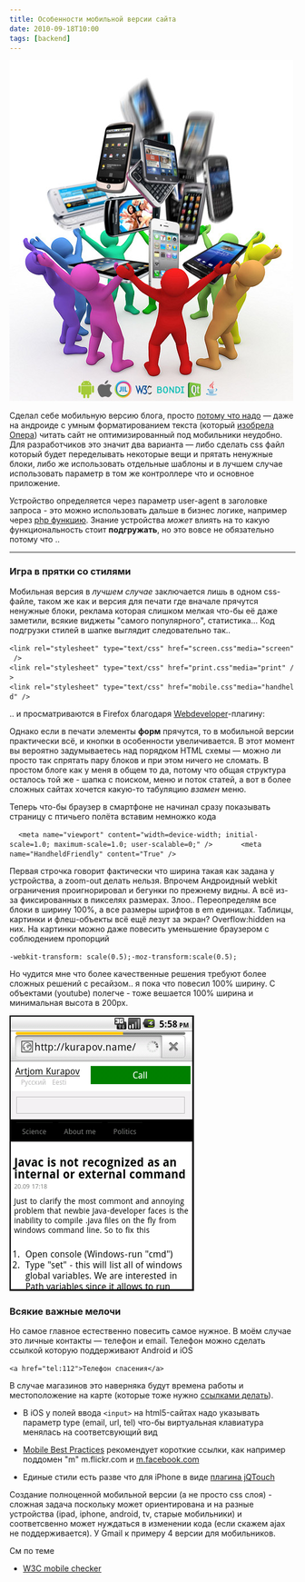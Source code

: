 ```yaml
---
title: Особенности мобильной версии сайта
date: 2010-09-18T10:00
tags: [backend]
---
```



![](img/Pasted%20image%2020241019193745.png)


Сделал себе мобильную версию блога, просто [потому что надо](http://www.useit.com/alertbox/mobile-usability.html) — даже на андроиде с умным форматированием текста (который [изобрела Опера](http://www.opera.com/mobile/demo/)) читать сайт не оптимизированный под мобильники неудобно. Для разработчиков это значит два варианта — либо сделать css файл который будет переделывать некоторые вещи и прятать ненужные блоки, либо же использовать отдельные шаблоны и в лучшем случае использовать параметр в том же контроллере что и основное приложение.


Устройство определяется через параметр user-agent в заголовке запроса - это можно использовать дальше в бизнес логике, например через [php функцию](http://detectmobilebrowsers.mobi/). Знание устройства _может_ влиять на то какую функциональность стоит **подгружать**, но это вовсе не обязательно потому что ..

---

### Игра в прятки со стилями  

Мобильная версия в _лучшем случае_ заключается лишь в одном css-файле, таком же как и версия для печати где вначале прячутся ненужные блоки, реклама которая слишком мелкая что-бы её даже заметили, всякие виджеты "самого популярного", статистика... Код подгрузки стилей в шапке выглядит следовательно так..  

`<link rel="stylesheet" type="text/css" href="screen.css"media="screen" />   <link rel="stylesheet" type="text/css" href="print.css"media="print" />   <link rel="stylesheet" type="text/css" href="mobile.css"media="handheld" />`

.. и просматриваются в Firefox благодаря [Webdeveloper](https://addons.mozilla.org/ru/firefox/addon/60/)-плагину:


Однако если в печати элементы **форм** прячутся, то в мобильной версии практически всё, и кнопки в особенности увеличивается. В этот момент вы вероятно задумываетесь над порядком HTML схемы — можно ли просто так спрятать пару блоков и при этом ничего не сломать. В простом блоге как у меня в общем то да, потому что общая структура осталось той же - шапка с поиском, меню и поток статей, а вот в более сложных сайтах хочется какую-то табуляцию _взамен_ меню.  

Теперь что-бы браузер в смартфоне не начинал сразу показывать страницу с птичьего полёта вставим немножко кода

    `<meta name="viewport" content="width=device-width; initial-scale=1.0; maximum-scale=1.0; user-scalable=0;" />       <meta name="HandheldFriendly" content="True" />`

Первая строчка говорит фактически что ширина такая как задана у устройства, а zoom-out делать нельзя. Впрочем Андроидный webkit ограничения проигнорировал и бегунки по прежнему видны. А всё из-за фиксированных в пикселях размерах. Злоо.. Переопределям все блоки в ширину 100%, а все размеры шрифтов в em единицах. Таблицы, картинки и флеш-объекты всё ещё лезут за экран? Overflow:hidden на них. На картинки можно даже повесить уменьшение браузером с соблюдением пропорций  

`-webkit-transform: scale(0.5);-moz-transform:scale(0.5);`

Но чудится мне что более качественные решения требуют более сложных решений с ресайзом.. я пока что повесил 100% ширину. С объектами (youtube) полегче - тоже вешается 100% ширина и минимальная высота в 200px.

![](img/Pasted%20image%2020241019193706.png)  

### Всякие важные мелочи  

Но самое главное естественно повесить самое нужное. В моём случае это личные контакты — телефон и email. Телефон можно сделать ссылкой которую поддерживают Android и iOS

`<a href="tel:112">Телефон спасения</a>`

В случае магазинов это наверняка будут времена работы и местоположение на карте (которые тоже нужно [ссылками делать](http://developer.apple.com/library/ios/#featuredarticles/iPhoneURLScheme_Reference/Articles/MapLinks.html#//apple_ref/doc/uid/TP40007894-SW1)).

- В iOS у полей ввода `<input>` на html5-сайтах надо указывать параметр type (email, url, tel) что-бы виртуальная клавиатура менялась на соответсвующий вид  
    
- [Mobile Best Practices](http://www.w3.org/TR/mobile-bp/) рекомендует короткие ссылки, как например поддомен "m" m.flickr.com и [m.facebook.com](http://m.facebook.com/)  
    
- Единые стили есть разве что для iPhone в виде [плагина jQTouch](http://jqtouch.com/)

Создание полноценной мобильной версии (а не просто css слоя) - сложная задача поскольку может ориентирована и на разные устройства (ipad, iphone, android, tv, старые мобильники) и соответсвенно может нуждаться в изменении кода (если скажем ajax не поддерживается). У Gmail к примеру 4 версии для мобильников.

См по теме

- [W3C mobile checker](http://validator.w3.org/mobile/)